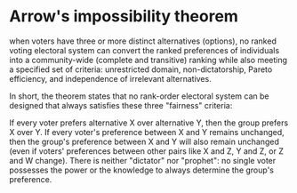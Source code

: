 # Arrow's impossibility theorem

when voters have three or more distinct alternatives (options), no ranked voting electoral system can convert the ranked preferences of individuals into a community-wide (complete and transitive) ranking while also meeting a specified set of criteria: unrestricted domain, non-dictatorship, Pareto efficiency, and independence of irrelevant alternatives.

In short, the theorem states that no rank-order electoral system can be designed that always satisfies these three "fairness" criteria:

If every voter prefers alternative X over alternative Y, then the group prefers X over Y.
If every voter's preference between X and Y remains unchanged, then the group's preference between X and Y will also remain unchanged (even if voters' preferences between other pairs like X and Z, Y and Z, or Z and W change).
There is neither "dictator" nor "prophet": no single voter possesses the power or the knowledge to always determine the group's preference.

